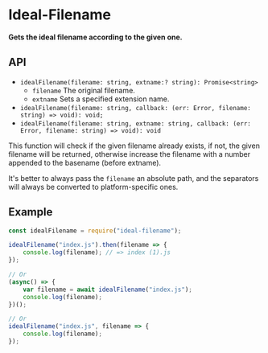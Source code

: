 # Ideal-Filename

**Gets the ideal filename according to the given one.**

## API

- `idealFilename(filename: string, extname:? string): Promise<string>`
    - `filename` The original filename.
    - `extname` Sets a specified extension name.
- `idealFilename(filename: string, callback: (err: Error, filename: string) => void): void;`
- `idealFilename(filename: string, extname: string, callback: (err: Error, filename: string) => void): void`

This function will check if the given filename already exists, if not, the 
given filename will be returned, otherwise increase the filename with a number 
appended to the basename (before extname).

It's better to always pass the `filename` an absolute path, and the separators
will always be converted to platform-specific ones.

## Example

```javascript
const idealFilename = require("ideal-filename");

idealFilename("index.js").then(filename => {
    console.log(filename); // => index (1).js
});

// Or
(async() => {
    var filename = await idealFilename("index.js");
    console.log(filename);
})();

// Or 
idealFilename("index.js", filename => {
    console.log(filename);
});
```